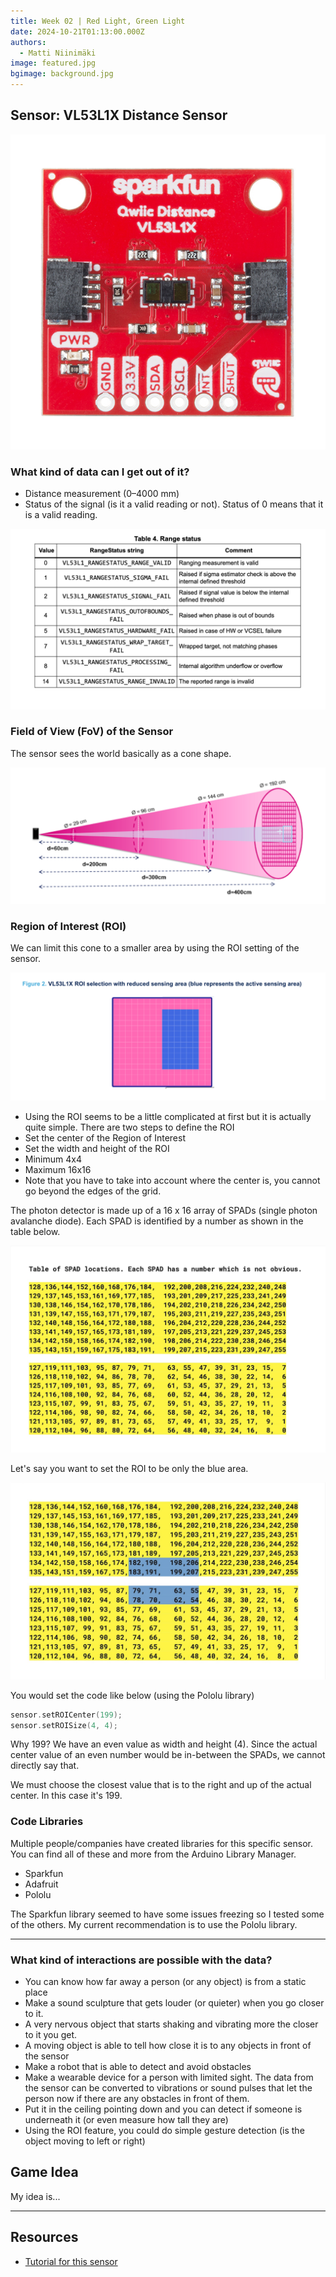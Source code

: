 ```yaml
---
title: Week 02 | Red Light, Green Light
date: 2024-10-21T01:13:00.000Z
authors:
  - Matti Niinimäki
image: featured.jpg
bgimage: background.jpg
---
```


## Sensor: VL53L1X Distance Sensor

![VL53L1X](VL53L1X.jpg)

### What kind of data can I get out of it?

- Distance measurement (0–4000 mm)
- Status of the signal (is it a valid reading or not). Status of 0 means that it is a valid reading.

![Status](status.png)

### Field of View (FoV) of the Sensor

The sensor sees the world basically as a cone shape.

![FOV](fov.png)

### Region of Interest (ROI)

We can limit this cone to a smaller area by using the ROI setting of the sensor.

![ROI](roi.png)

- Using the ROI seems to be a little complicated at first but it is actually quite simple. There are two steps to define the ROI
- Set the center of the Region of Interest
- Set the width and height of the ROI
- Minimum 4x4
- Maximum 16x16
- Note that you have to take into account where the center is, you cannot go beyond the edges of the grid.

The photon detector is made up of a 16 x 16 array of SPADs (single photon avalanche diode). Each SPAD is identified by a number as shown in the table below.

![Table](table.jpg)

Let's say you want to set the ROI to be only the blue area. 

![ROI Example](roi_example.jpg)

You would set the code like below (using the Pololu library)

```c
sensor.setROICenter(199);
sensor.setROISize(4, 4);
```

Why 199? We have an even value as width and height (4). Since the actual center value of an even number would be in-between the SPADs, we cannot directly say that.

We must choose the closest value that is to the right and up of the actual center. In this case it's 199.

### Code Libraries

Multiple people/companies have created libraries for this specific sensor. You can find all of these and more from the Arduino Library Manager.
- Sparkfun
- Adafruit
- Pololu

The Sparkfun library seemed to have some issues freezing so I tested some of the others. My current recommendation is to use the Pololu library.

---

### What kind of interactions are possible with the data?

- You can know how far away a person (or any object) is from a static place
- Make a sound sculpture that gets louder (or quieter) when you go closer to it.
- A very nervous object that starts shaking and vibrating more the closer to it you get.
- A moving object is able to tell how close it is to any objects in front of the sensor
- Make a robot that is able to detect and avoid obstacles
- Make a wearable device for a person with limited sight. The data from the sensor can be converted to vibrations or sound pulses that let the person now if there are any obstacles in front of them.
- Put it in the ceiling pointing down and you can detect if someone is underneath it (or even measure how tall they are)
- Using the ROI feature, you could do simple gesture detection (is the object moving to left or right)

## Game Idea

My idea is...

---

## Resources

- [Tutorial for this sensor](https://learn.newmedia.dog/tutorials/arduino-and-electronics/sensors/distance-vl53l1x/)
